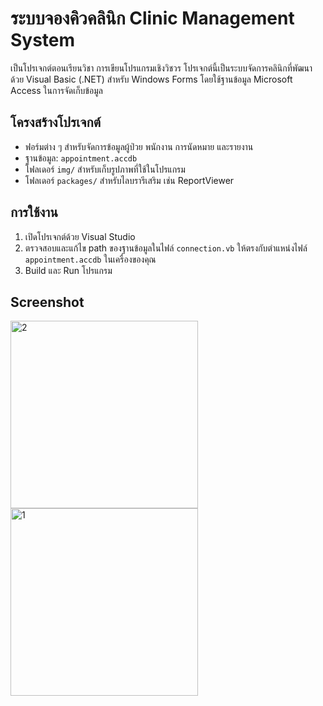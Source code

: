 # ระบบจองคิวคลินิก Clinic Management System
เป็นโปรเจกต์ตอนเรียนวิชา การเขียนโปรแกรมเชิงวิชวร
โปรเจกต์นี้เป็นระบบจัดการคลินิกที่พัฒนาด้วย Visual Basic (.NET) สำหรับ Windows Forms โดยใช้ฐานข้อมูล Microsoft Access ในการจัดเก็บข้อมูล

## โครงสร้างโปรเจกต์
- ฟอร์มต่าง ๆ สำหรับจัดการข้อมูลผู้ป่วย พนักงาน การนัดหมาย และรายงาน
- ฐานข้อมูล: `appointment.accdb`
- โฟลเดอร์ `img/` สำหรับเก็บรูปภาพที่ใช้ในโปรแกรม
- โฟลเดอร์ `packages/` สำหรับไลบรารีเสริม เช่น ReportViewer

## การใช้งาน
1. เปิดโปรเจกต์ด้วย Visual Studio
2. ตรวจสอบและแก้ไข path ของฐานข้อมูลในไฟล์ `connection.vb` ให้ตรงกับตำแหน่งไฟล์ `appointment.accdb` ในเครื่องของคุณ
3. Build และ Run โปรแกรม

## Screenshot
<img height="300" alt="2" src="https://github.com/user-attachments/assets/3906b2fc-e12f-4804-bf9e-875094c3e955" />
<img height="300" alt="1" src="https://github.com/user-attachments/assets/90367595-36ee-4e2b-8604-ea14688719cb" />
